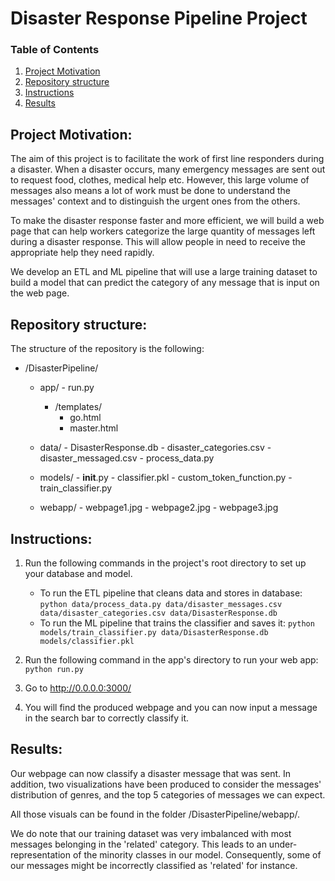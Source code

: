 # Disaster Response Pipeline Project

### Table of Contents

1. [Project Motivation](#motivation)
2. [Repository structure](#structure)
3. [Instructions](#Instructions)
4. [Results](#results)


## Project Motivation: <a name="motivation"></a>
The aim of this project is to facilitate the work of first line responders during a disaster. When a disaster occurs, many emergency messages are sent out to request food, clothes, medical help etc. However, this large volume of messages also means a lot of work must be done to understand the messages' context and to distinguish the urgent ones from the others.

To make the disaster response faster and more efficient, we will build a web page that can help workers categorize the large quantity of messages left during a disaster response. This will allow people in need to receive the appropriate help they need rapidly.

We develop an ETL and ML pipeline that will use a large training dataset to build a model that can predict the category of any message that is input on the web page.

## Repository structure: <a name="structure"></a>
The structure of the repository is the following:

- /DisasterPipeline/
    - app/
            - run.py
         - /templates/
            - go.html
            - master.html
 
    - data/
            - DisasterResponse.db
            - disaster_categories.csv
            - disaster_messaged.csv
            - process_data.py

    - models/
            - __init__.py
            - classifier.pkl
            - custom_token_function.py
            - train_classifier.py
            
    - webapp/
            - webpage1.jpg
            - webpage2.jpg
            - webpage3.jpg
        

## Instructions: <a name="Instructions"></a>
1. Run the following commands in the project's root directory to set up your database and model.

    - To run the ETL pipeline that cleans data and stores in database:
        `python data/process_data.py data/disaster_messages.csv data/disaster_categories.csv data/DisasterResponse.db`
    - To run the ML pipeline that trains the classifier and saves it:
        `python models/train_classifier.py data/DisasterResponse.db models/classifier.pkl`

2. Run the following command in the app's directory to run your web app:
    `python run.py`

3. Go to http://0.0.0.0:3000/

4. You will find the produced webpage and you can now input a message in the search bar to correctly classify it.


## Results: <a name="results"></a>
Our webpage can now classify a disaster message that was sent. In addition, two visualizations have been produced to consider the messages' distribution of genres, and the top 5 categories of messages we can expect.

All those visuals can be found in the folder /DisasterPipeline/webapp/.

We do note that our training dataset was very imbalanced with most messages belonging in the 'related' category. This leads to an under-representation of the minority classes in our model. Consequently, some of our messages might be incorrectly classified as 'related' for instance.